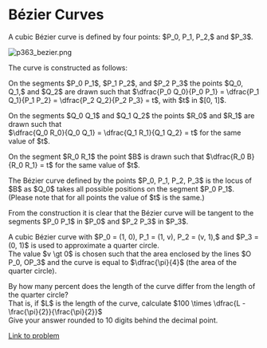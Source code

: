 # Bézier Curves

<p>A cubic Bézier curve is defined by four points: $P_0, P_1, P_2,$ and $P_3$.</p>

<div class="float_right"><img src="project/images/p363_bezier.png" class="dark_img" alt="p363_bezier.png" /></div>

<p>The curve is constructed as follows:</p>

<p>On the segments $P_0 P_1$, $P_1 P_2$, and $P_2 P_3$ the points $Q_0, Q_1,$ and $Q_2$ are drawn such that $\dfrac{P_0 Q_0}{P_0 P_1} = \dfrac{P_1 Q_1}{P_1 P_2} = \dfrac{P_2 Q_2}{P_2 P_3} = t$, with $t$ in $[0, 1]$.</p>

<p>On the segments $Q_0 Q_1$ and $Q_1 Q_2$ the points $R_0$ and $R_1$ are drawn such that<br />
$\dfrac{Q_0 R_0}{Q_0 Q_1} = \dfrac{Q_1 R_1}{Q_1 Q_2} = t$ for the same value of $t$.</p>

<p>On the segment $R_0 R_1$ the point $B$ is drawn such that $\dfrac{R_0 B}{R_0 R_1} = t$ for the same value of $t$.</p>

<p>The Bézier curve defined by the points $P_0, P_1, P_2, P_3$ is the locus of $B$ as $Q_0$ takes all possible positions on the segment $P_0 P_1$.<br />
(Please note that for all points the value of $t$ is the same.)</p>



<p>From the construction it is clear that the Bézier curve will be tangent to the segments $P_0 P_1$ in $P_0$ and $P_2 P_3$ in $P_3$.</p>

<p>A cubic Bézier curve with $P_0 = (1, 0), P_1 = (1, v), P_2 = (v, 1),$ and $P_3 = (0, 1)$ is used to approximate a quarter circle.<br />
The value $v \gt 0$ is chosen such that the area enclosed by the lines $O P_0, OP_3$ and the curve is equal to $\dfrac{\pi}{4}$ (the area of the quarter circle).</p>

<p>By how many percent does the length of the curve differ from the length of the quarter circle?<br />
That is, if $L$ is the length of the curve, calculate $100 \times \dfrac{L - \frac{\pi}{2}}{\frac{\pi}{2}}$<br />
Give your answer rounded to 10 digits behind the decimal point.</p>

[Link to problem](https://projecteuler.net/problem=363)
